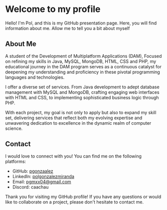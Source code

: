 # Welcome to my profile

Hello! I'm Pol, and this is my GitHub presentation page. Here, you will find information about me. Allow me to tell you a bit about myself

## About Me

A student of the Development of Multiplatform Applications (DAM), Focused on refining my skills in Java, MySQL, MongoDB, HTML, CSS and PHP, my educational journey in the DAM program serves as a continuous catalyst for deepening my understanding and proficiency in these pivotal programming languages and technologies.

I offer a diverse set of services. From Java development to adept database management with MySQL and MongoDB, crafting engaging web interfaces with HTML and CSS, to implementing sophisticated business logic through PHP.

With each project, my goal is not only to apply but also to expand my skill set, delivering services that reflect both my evolving expertise and unwavering dedication to excellence in the dynamic realm of computer science.

## Contact

I would love to connect with you! You can find me on the following platforms:

- GitHub: [pgonzaalez](https://github.com/pgonzaalez)
- LinkedIn: [polgonzalezmiranda](www.linkedin.com/in/iamnoddy)
- Email: [pgmxx04@gmail.com](mailto:pgmxx04@gmail.com)
- Discord: caachau

Thank you for visiting my GitHub profile! If you have any questions or would like to collaborate on a project, please don't hesitate to contact me.
